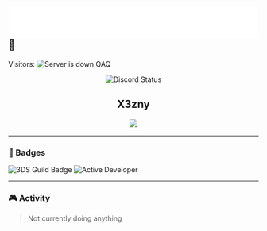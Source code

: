 <h2><a href="https://github.com/x3zny"><img src="https://raw.githubusercontent.com/x3zny/x3zny/master/name.svg" align="left" /></a>👑</h2>

Visitors:
<img src="https://count.getloli.com/@:X3zny?name=%3AX3zny&theme=rule34&padding=7&offset=0&align=top&scale=1&pixelated=1&darkmode=auto" alt="Server is down QAQ" />





<p align="center">
  <img src="https://lanyard.cnrad.dev/api/1114950232426422342?theme=dark&animated=true&hideDiscrim=true&borderRadius=25px&idleMessage=Not%20doing%20much...&t=<RANDOM>" alt="Discord Status" />
</p>


<h2 align="center">X3zny</h2>
<p align="center">
  <img src="https://lanyard.cnrad.dev/api/1114950232426422342?theme=light&animated=true&hideDiscrim=true&borderRadius=25px&idleMessage=Not%20doing%20much..." />
</p>

---

<h3>🏅 Badges</h3>

<p>
  <img src="https://cdn.discordapp.com/badge-icons/198f7299c350e69802be6f5dd4827276.png" alt="3DS Guild Badge" height="32" />
  <img src="https://dcdn.dstn.to/badges/active_developer.svg" alt="Active Developer" height="32" />
</p>

---

<h3>🎮 Activity</h3>

> Not currently doing anything

